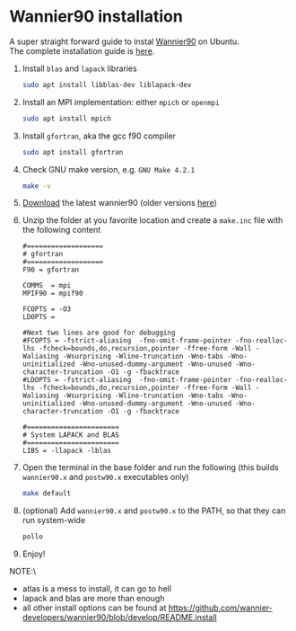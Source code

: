 # Wannier90 installation

A super straight forward guide to instal [Wannier90](https://wannier.org/) on Ubuntu.\
The complete installation guide is [here](https://github.com/wannier-developers/wannier90/blob/develop/README.install).

1. Install `blas` and `lapack` libraries
   
   ```bash
   sudo apt install libblas-dev liblapack-dev
   ```
2. Install an MPI implementation: either `mpich` or `openmpi`
   ```bash
   sudo apt install mpich
   ```
3. Install `gfortran`, aka the gcc f90 compiler
   ```bash
   sudo apt install gfortran
   ```
4. Check GNU make version, e.g. `GNU Make 4.2.1`
   ```bash
   make -v
   ```
5. [Download](https://wannier.org/download/) the latest wannier90 (older versions [here](https://github.com/wannier-developers/wannier90/tags))
6. Unzip the folder at you favorite location and create a `make.inc` file with the following content
   ```
   #===================
   # gfortran
   #===================
   F90 = gfortran

   COMMS  = mpi
   MPIF90 = mpif90

   FCOPTS = -O3
   LDOPTS =

   #Next two lines are good for debugging
   #FCOPTS = -fstrict-aliasing  -fno-omit-frame-pointer -fno-realloc-lhs -fcheck=bounds,do,recursion,pointer -ffree-form -Wall -Waliasing -Wsurprising -Wline-truncation -Wno-tabs -Wno-uninitialized -Wno-unused-dummy-argument -Wno-unused -Wno-character-truncation -O1 -g -fbacktrace
   #LDOPTS = -fstrict-aliasing  -fno-omit-frame-pointer -fno-realloc-lhs -fcheck=bounds,do,recursion,pointer -ffree-form -Wall -Waliasing -Wsurprising -Wline-truncation -Wno-tabs -Wno-uninitialized -Wno-unused-dummy-argument -Wno-unused -Wno-character-truncation -O1 -g -fbacktrace

   #=======================
   # System LAPACK and BLAS
   #=======================
   LIBS = -llapack -lblas
   ```
7. Open the terminal in the base folder and run the following (this builds `wannier90.x` and `postw90.x` executables only)
   ```bash
   make default
   ```
8. (optional) Add `wannier90.x` and `postw90.x` to the PATH, so that they can run system-wide
   ```bash
   pollo
   ```
9. Enjoy!

NOTE:\
- atlas is a mess to install, it can go to hell
- lapack and blas are more than enough
- all other install options can be found at https://github.com/wannier-developers/wannier90/blob/develop/README.install

